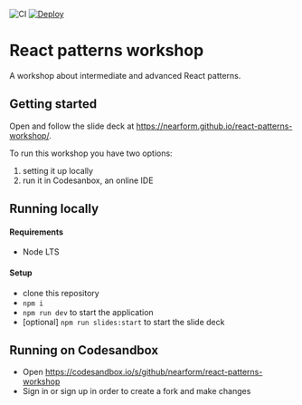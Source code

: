 ![CI](https://github.com/nearform/react-patterns-workshop/actions/workflows/ci.yml/badge.svg?event=push)
[![Deploy](https://github.com/nearform/react-patterns-workshop/actions/workflows/deploy.yml/badge.svg)](https://github.com/nearform/react-patterns-workshop/actions/workflows/deploy.yml)

# React patterns workshop

A workshop about intermediate and advanced React patterns.

## Getting started

Open and follow the slide deck at https://nearform.github.io/react-patterns-workshop/.

To run this workshop you have two options:

1. setting it up locally
2. run it in Codesanbox, an online IDE

## Running locally

#### Requirements

- Node LTS

#### Setup

- clone this repository
- `npm i`
- `npm run dev` to start the application
- [optional] `npm run slides:start` to start the slide deck

## Running on Codesandbox

- Open https://codesandbox.io/s/github/nearform/react-patterns-workshop
- Sign in or sign up in order to create a fork and make changes
